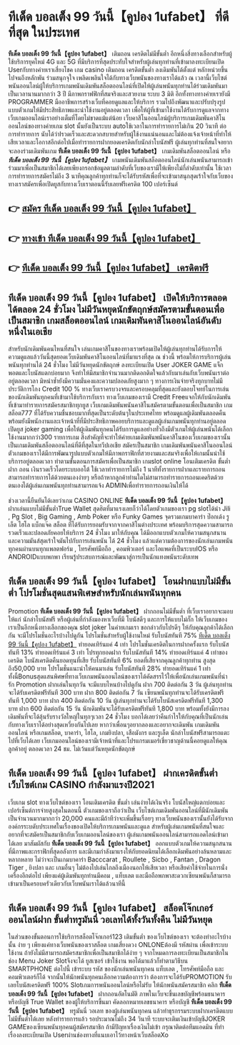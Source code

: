 # ทีเด็ด บอลเต็ง 99 วันนี้【คูปอง 1ufabet】  ที่ดีที่สุด ในประเทศ

**ทีเด็ด บอลเต็ง 99 วันนี้【คูปอง 1ufabet】** เติมถอน เครดิตไม่มีขั้นต่ำ  อีกหนึ่งสิ่งทางเลือกสำหรับผู้ใช้บริการยุคใหม่ 4G และ 5G ที่มีบริการที่สุดประทับใจสำหรับผู้เล่นทุกท่านที่เข้ามาลงทะเบียนเปิด Userกับทางค่ายเราเสี่ยงโชค เกม casino  เติมถอน เครดิตขั้นต่ำ ลงเดิมพันได้ตั้งแต่ หลักหน่วยขึ้นไปจนถึงหลักพัน ร่วมสนุกจุใจ เพลิดเพลินใจได้กับทางเว็บพนันของทางเราได้แล้ว ณ เวลานี้เว็บไซต์พนันออนไลน์ผู้ให้บริการเกมพนันเดิมพันสล็อตออนไลน์ที่เปิดให้ผู้เล่นพนันทุกท่านได้ร่วมเดิมพันมาเป็นเวลานานมากกว่า 3 ปี มีภาพกราฟฟิกที่สมจริงและสวยงาม ระบบ 3 มิติ
อีกทั้งทางทางค่ายเรายังมี  PROGRAMMER มืออาชีพการสร้างเว็บที่คอยดูแลและให้บริการ  รวมไปถึงพัฒนาและปรับปรุงรูปแบบตัวเกมให้มีประสิทธิภาพและน่าใช้งานอยู่ตลอดเวลา เพื่อให้ผู้ที่เข้ามาใช้งานได้รับการดูแลจากทางเว็บเกมออนไลน์เราอย่างเต็มที่โดยไม่ขาดแม้แต่น้อย เว็บคาสิโนออนไลน์ผู้บริการเกมเดิมพันคาสิโนออนไลน์ของทางค่ายเกม slot นั้นยังเป็นระบบ autoใช้เวลาในการทำรายการไม่เกิน 20 วินาที ต่อการทำรายการ นับได้ว่าIรวดเร็วและสะดวกสบายสำหรับผู้ใช้งานแน่นอนและไม่ต้องแจ้งเจ้าหน้าที่ทำให้เสียเวลาและโอกาสอีกต่อไปเมื่อทำรายการฝากยอดเครดิตกับนักล่าโบนัสฟรี
ผู้เล่นทุกท่านที่สนใจอยากจะลองร่วมเดิมพันเกม **ทีเด็ด บอลเต็ง 99 วันนี้【คูปอง 1ufabet】** เกมเดิมพันสล็อตออนไลน์ หรือ ***ทีเด็ด บอลเต็ง 99 วันนี้【คูปอง 1ufabet】*** เกมพนันเดิมพันสล็อตออนไลน์นักเล่นพนันสามารถเข้าร่วมมาเพื่อเป็นสมาชิกได้เลยเพียงกรอกข้อมูลตามลำดับที่เว็บของเรามีให้เพียงไม่กี่ลำดับเท่านั้น ใช้เวลาการทำรายการสมัครไม่ถึง 3 นาทีคุณลูกค้าทุกท่านก็จะได้รับรหัสเพื่อที่จะเข้ามาสนุกสุดเร้าใจกับเว็บของทางเราสมัครเพื่อเปิดยูสกับทางเว็บเราตอนนี้รับเลยฟรีเครดิต 100 เปอร์เซ็นต์ 

## 👉 [สมัคร ทีเด็ด บอลเต็ง 99 วันนี้【คูปอง 1ufabet】](https://archa888.com/)
## 👉 [ทางเข้า ทีเด็ด บอลเต็ง 99 วันนี้【คูปอง 1ufabet】](https://archa888.com/)
## 👉 [ทีเด็ด บอลเต็ง 99 วันนี้【คูปอง 1ufabet】 เครดิตฟรี](https://archa888.com/)

## ทีเด็ด บอลเต็ง 99 วันนี้【คูปอง 1ufabet】 เปิดให้บริการตลอด ได้ตลอด 24 ชั่วโมง ไม่มีวันหยุดนักขัตฤกษ์สมัครตามขั้นตอนเพื่อเป็นสมาชิก เกมสล็อตออนไลน์ เกมเดิมพันคาสิโนออนไลน์อันดับหนึ่งในเอเชีย

สำหรับนักเดิมพันคนไหนที่สนใจ เล่นเกมคาสิโนของทางเราพร้อมเปิดให้ผู้เล่นทุกท่านได้รับการให้ความดูแลแล้ววันนี้สุดยอดเว็บเดิมพันคาสิโนออนไลน์ที่มาแรงที่สุด ณ ช่วงนี้ พร้อมให้การบริการผู้เล่นพนันทุกท่านได้ 24 ชั่วโมง ไม่มีวันหยุดนักขัตฤกษ์ ลงทะเบียนเปิด User JOKER GAME แจ็กพอตและโบนัสแตกบ่อยมาก จึงทำให้มีสมาชิกจำนวนมากติดอกติดใจแล้วกับมาเล่นกับเว็บพนันเราต่ออยู่ตลอดเวลา มิหนำซ้ำยังมีความมั่นคงและความปลอดภัยสูงมาก ๆ ทางการเงินจ่ายจริงทุกบาทไม่มีประวัติการโกง Credit 100 % ทางเว็บเราครบวงจรและครอบคลุมที่สุดและยังตอบโจทย์ในการเล่นของนักเดิมพันทุกคนที่เข้ามาใช้บริการกับเรา
ทางเว็บเกมของเรามี Credit Freeแจกให้กับนักเดิมพันที่เข้ามาทำรายการสมัครสมาชิกทุกยูส เว็บเกมเดิมพันพนันคาสิโนสมัครตามขั้นตอนเพื่อเป็นสมาชิก เกมสล็อต777 ที่ได้รับความชื่นชอบมากที่สุดเป็นระดับต้นๆในประเทศไทย พร้อมดูแลผู้เดิมพันตลอดคืนพร้อมยังมีพนักงานและเจ้าหน้าที่ที่มีประสิทธิภาพคอยบริการและดูแลผู้เล่นเกมพนันทุกท่านอยู่ตลอด เปิดยูส joker gaming เพื่อให้ผู้เดิมพันทุกคนได้รับการดูแลอย่างทั่วถึงมีตัวเกมให้ผู้เล่นพนันได้เลือกใช้งานมากกว่า300 รายการเกม
สิ่งสำคัญที่จะทำให้ค่ายเกมเดิมพันพนันคาสิโนของเว็บเกมของเรานั้นเป็นเกมเดิมพันสล็อตออนไลน์ที่ดีที่สุดในทวีปเอเชีย สมัครเป็นสมาชิก  เกมเดิมพันพนันคาสิโนออนไลน์ตัวเกมของเราได้มีการพัฒนารูปแบบตัวเกมให้มีภาพกราฟิกที่สวยงามและสมจริงเพื่อให้เกมนั้นน่าใช้บริการอยู่ตลอดเวลา ทำตามขั้นตอนการสมัครเพื่อเป็นสมาชิก เกมslot online โอนเติมเครดิต ขั้นต่ำ ฝาก ถอน เงินรวดเร็วโดยระบบออโต้ ใช้เวลาทำรายการไม่ถึง 1 นาทีทั้งรายการฝากและรายการถอนสามารถทำรายการได้ด้วยตนเองง่ายๆ หรือถ้าหากลูกค้าท่านใดไม่สามารถทำรายการถอนเคดริตด้วยตนเองได้ผู้เล่นเกมพนันทุกท่านสามารถแจ้ง ADMINเพื่อทำรายการถอนเงินให้ได้

ช่วงเวลานี้ยืนยันได้เลยว่าเกม CASINO ONLINE **ทีเด็ด บอลเต็ง 99 วันนี้【คูปอง 1ufabet】** ฝากเล่นแบบไม่มีขั้นต่ำTrue Wallet สุดฮิตที่มาแรงเลยก็ว่าได้โดยตัวเกมของเรา pg slotได้นำ  Jili , Pg Slot , Big Gaming , Amb Poker หรือ Funky Games จุดรวมเกมบาคาร่า ป๊อกเด้ง รูเล็ต ไฮโล แบ็กแจ๊ค สล็อต ที่ได้รับการยอมรับจากจากคาสิโนต่างประเทศ พร้อมบริการสุดความสามารถรวดเร็วและปลอดภัยคอยให้บริการ 24 ชั่วโมง มาให้กับคุณ ได้มีออกแบบตัวเกมให้ความสนุกสนานและความมันส์สุดเร้าใจมันไปกับการเล่นพนัน ได้ 24 ชั่วโมง แล้วแต่ความต้องการของนักเล่นเกมพนันทุกคนผ่านบนทุกแพลตฟอร์ม , โทรศัพท์มือถือ , คอมพิวเตอร์ และไอแพดที่เป็นระบบIOS หรือ ANDROIDแบบพกพา เรียนรู้ประสบการณ์และพัฒนาสู่การเป็นนักแทงพนันระดับเทพ

## ทีเด็ด บอลเต็ง 99 วันนี้【คูปอง 1ufabet】 โอนฝากแบบไม่มีขั้นต่ำ โปรโมชั่นสุดแสนพิเศษสำหรับนักเล่นพนันทุกคน

 Promotion  **ทีเด็ด บอลเต็ง 99 วันนี้【คูปอง 1ufabet】** ฝากถอนไม่มีขั้นต่ำ ที่เว็บเราอยากจะมอบให้แก่  นักล่าโบนัสฟรี หรือผู้เล่นที่กำลังมองหาเว็บที่มี โบนัสดีๆ และการให้แบบไม่กั๊ก ให้เว็บเกมของเราเป็นอีกหนึ่งทางเลือกของคุณ slot joker ในค่ายเกมเรา ขอกล่าวกับโปรดีๆ ให้กับคุณลูกค้าได้เลือกกัน จะมีโปรโมชั่นอะไรบ้างไปดูกัน
โปรโมชั่นสำหรับผู้ใช้งานใหม่ รับโบนัสทันที 75% [ทีเด็ด บอลเต็ง 99 วันนี้【คูปอง 1ufabet】](https://archa888.com/) ทำยอดเทิร์นแค่ 4 เท่า
โปรโมชั่นเครดิตในการฝากครั้งแรก รับโบนัสทันที 13% ทำยอดเทิร์นแค่ 3 เท่า
โปรทุกยอดฝาก รับโบนัสทันที 14% ทำยอดเทิร์นแค่ 4 เท่าของเครดิต
โบนัสเครดิตคืนยอดทุนที่เสีย รับโบนัสทันที 6% ยอดที่เสียจากคุณลูกค้าทุกท่าน สูงสุดถึง50,000 บาท
โปรโมชั่นแนะนำให้คนมาเล่น รับโบนัสทันที 28% ทำยอดเทิร์นแค่ 1 เท่า
ทั้งนี้Bonusสุดแสนพิศษที่ทางเว็บเกมพนันออนไลน์ของเราได้คัดสรรไว้ให้เพื่อนักเล่นเกมพนันที่น่ารัก  Promotion ฝากเล่นในทุกวัน จะมีแบบไหนบ้างไปดูกัน
ฝาก 700 ติดต่อกัน 3 วัน ผู้เล่นทุกท่านจะได้รับเครดิตฟรีทันที 300 บาท
ฝาก 800 ติดต่อกัน 7 วัน เซียนพนันทุกท่านจะได้รับเครดิตฟรีทันที 1,000 บาท
ฝาก 400 ติดต่อกัน 10 วัน ผู้เล่นทุกท่านจะได้รับโบนัสเครดิตฟรีทันที 1,300 บาท
ฝาก 600 ติดต่อกัน 15 วัน นักเดิมพันจะได้รับเครดิตฟรีทันที 1,800 บาท
พร้อมทั้งยังมีการลงเดิมพันที่จะได้ลุ้นรับรางวัลใหญ่ในทุกๆเวลา 24 ชั่วโมง บอกได้เลยว่าคืนกำไรให้กับคุณที่เป็นนักเล่นกับทางเว็บเราได้อย่างสุดเหวี่ยงกันไปเลย หากว่าเพื่อนๆอยากลองและอยากจะเดิมพัน เกมเดิมพันออนไลน์ หรือเกมสล็อต, บาคาร่า, ไฮโล, เกมยิงปลา, เสือมังกร และรูเล็ต นักล่าโบนัสฟรีสามารถแตะไปที่เว็บได้เลย เว็บเกมออนไลน์ของเรามีเจ้าหน้าที่และโปรแกรมเมอร์เชี่ยวชาญด้านนี้คอยดูแลให้คุณลูกค้าอยู่ ตลอดเวลา 24 ชม. ไม่เว้นแต่วันหยุดนักขัตฤกษ์

## ทีเด็ด บอลเต็ง 99 วันนี้【คูปอง 1ufabet】 ฝากเครดิตขั้นต่ำ  เว็บไซต์เกม CASINO กำลังมาแรงปี2021

เว็บเกม slot ทางเว็บไซต์ของเรา โอนเติมเครดิต ขั้นต่ำ เล่นง่ายได้เงินจริง โบนัสใหญ่แตกบ่อยและเปอร์เซ็นต์การจ่ายสูงสุดในตอนนี้ ตัวเกมของเราถือว่าเป็น เว็บไซต์เกมเดิมพันออนไลน์ที่มีนักเดิมพันเป็นจำนวนมากมากกว่า 20,000 คนและมีถ้าทีว่าจะเพิ่มขึ้นเรื่อยๆ ทางเว็บพนันของเรานั้นยังได้รับจากองค์กรระบดับประเทศในเรื่องของเปิดให้บริการเกมพนันและดูแล สำหรับผู้เล่นเกมพนันที่สนใจและอยากที่จะสมัครเป็นสมาชิกกับเว็บเกมออนไลน์ของเรา ผู้เล่นเกมพนันออนไลน์สามารถแอดไลน์เข้ามาได้เลย
	มาสัมผัสกับ **ทีเด็ด บอลเต็ง 99 วันนี้【คูปอง 1ufabet】** ออกแบบตัวเกมให้ความสนุกสนานที่มีภาพและกราฟิกที่สุดอลังการ และมีเกมกำลังมาแรงให้กับยอดนิยมได้เลือกเดิมพันอย่างล้นหลามและหลากหลาย  ไม่ว่าจะเป็นเกมบาคาร่า Bacccarat , Roullete , Sicbo , Fantan , Dragon Tiger , ยิงปลา และ เกมอื่นๆ ไม่ต้องไปเล่นไกลถึงเมืองนอกให้เสียเวลา หรือเสียค่าใช้จ่ายในการนั่งเครื่องอีกต่อไป เพียงแค่ผู้เดิมพันทุกท่านมีคอม , แท็บเลต และมือถือพกพาสะดวกเซียนพนันก็สามารถเข้ามาเป็นครอบครัวเดียวกับเว็บพนันเราได้แล้วนาทีนี้

## ทีเด็ด บอลเต็ง 99 วันนี้【คูปอง 1ufabet】 สล็อตโจ๊กเกอร์ออนไลน์ฝาก ขั้นต่ำทรูมันนี่ วอเลทได้ทั้งวันทั้งคืน ไม่มีวันหยุด

ในส่วนของขั้นตอนการใช้บริการสล็อตโจ๊กเกอร์123 เติมขั้นต่ำ ของเว็บไซต์ของเรา จะต้องทำอะไรบ้างนั้น ง่าย ๆ เพียงแค่ทางเว็บพนันของเราสล็อต เกมเสี่ยงดวง ONLONEต้องมี รหัสผ่าน เพื่อเข้าระบบใช้งาน ถ้ายังไม่มีสามารถสมัครสมาชิกเพื่อเป็นสมาชิกได้ง่าย ๆ จากโหมดการลงทะเบียนเป็นสมาชิกในช่อง Menu Joker Slotจึงจะได้ ยูสเซอร์ เข้าใช้งาน พอได้มาแล้วก็ทำตามวิธีบน SMARTPHONE ต่อไปนี้
เข้าระบบ รหัส  ของนักเล่นพนันทุกคน แท็บเลต , โทรศัพท์มือถือ และคอมพิวเตอร์ก็ได้
จากนั้นให้นักพนันทุกคนเลือกความต้องการว่า ต้องการจะได้รับPROMOTION รับเลยโบนัสเครดิตฟรี 100% Slotเกมการพนันออนไลน์หรือไม่รับ
ให้นักพนันสมัครสมาชิก คลิก **ทีเด็ด บอลเต็ง 99 วันนี้【คูปอง 1ufabet】** ฝากถอนอัตโนมัติ ภาพในเว็บจะขึ้นเลขบัญชีพร้อมธนาคาร หรือบัญชี True Wallet ของผู้ให้บริการขึ้นมา
คัดลอกหมายเลขธนาคาร หรือบัญชี **ทีเด็ด บอลเต็ง 99 วันนี้【คูปอง 1ufabet】** ทรูมันนี่ วอเลท ของผู้เล่นพนันทุกคน แล้วทำธุรกรรมระบบฝากเครดิตแบบไม่มีขั้นต่ำได้เลย
หลังทำรายการแล้ว รอประมาณไม่ถึง 34 วินาที ระบบจะเติมเงินเข้าบัญชีJOKER GAMEของเซียนพนันทุกคนผู้สมัครสมาชิก
ถ้ามีปัญหาเรื่องเงินไม่เข้า กรุณาติดต่อทีมแอดมิน ที่ทำเรื่องลงทะเบียนเปิด Userผ่านช่องทางที่แนบเอาไว้ทางหน้าเว็บสล็อตXo


